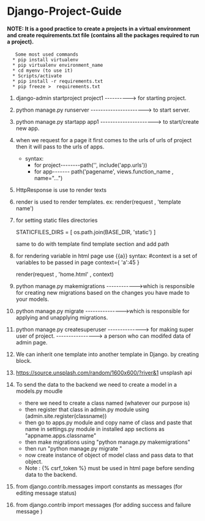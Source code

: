 # Django-Project-Guide


#### NOTE: It is a good practice to create  a projects in a virtual environment and create requirements.txt file (contains all the packages required to run a project).
       Some most used commands
      * pip install virtualenv
      * pip virtualenv environment_name 
      * cd myenv (to use it)
      * Scripts/activate
      * pip install -r requirements.txt
      * pip freeze >  requirements.txt


1. django-admin startproject  project1         ----------> for starting project.
2. python manage.py runserver    ----------------------> to start server.
   
3. python manage.py startapp app1 ----------------------> to start/create new  app.


4. when we request for a page it first comes to the urls of urls of project then it will pass to the urls of apps.

    * syntax:
      * for project--------path('', include('app.urls'))
      * for app------- path('pagename', views.function_name , name="...")

6. HttpResponse is use to render texts 
7. render is used to render templates. ex: render(request , 'template name')


8. for setting static files directories   

    STATICFILES_DIRS = [
         os.path.join(BASE_DIR, 'static')
      ]

    same to do with template find template section and add path 


9. for rendering variable in html page  use {{a}}
   syntax:
    #context is a set of variables to be passed in page
     context={
           'a':45
      }

    render(request , 'home.html' , context)



10. python manage.py makemigrations ------------>which is responsible for creating new migrations based on the changes you have made to your models.
11. python manage.py migrate --------------->which is responsible for applying and unapplying migrations.
12. python manage.py createsuperuser   --------------> for making super user of project.  ----------------> a person who can modifed data of admin page.

13. We can inherit one template into another template in Django. by creating block. 

14. https://source.unsplash.com/random/1600x600/?river&1    unsplash api

15. To send the data to the backend we need to create a model in a models.py moudle 
       * there we need to create a class named (whatever our purpose is)
       * then register that class in admin.py module using (admin.site.register(classname))
       * then go to apps.py module and copy name of class and paste that name in settings.py module in installed app sections as "appname.apps.classname"
       * then make migrations using "python manage.py makemigrations"
       *  then run "python manage.py migrate "
       * now create instance of object of model class and pass data to that object.
       *  Note : {% csrf_token %} must be used in html page before sending data to the backend.
   
16.  from django.contrib.messages import constants as messages    (for editing message status)
17.  from django.contrib import messages     (for adding success and failure message )

